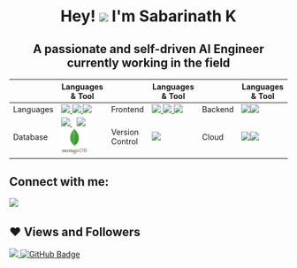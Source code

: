 

<h1 align="center">Hey! <img src="https://emojis.slackmojis.com/emojis/images/1531849430/4246/blob-sunglasses.gif?1531849430" width="30"/> I'm Sabarinath K</h1>
<h2 align="center"> A passionate and self-driven AI Engineer currently working in the field</h2>




|     | Languages & Tool |       | Languages & Tool |        | Languages & Tool | 
| -------- | ------- | -------- | ------- | -------- | ------- |
| Languages | <a href="https://www.python.org" target="_blank"> <img src="https://img.icons8.com/color/48/000000/python.png"/> </a> <a href="https://www.python.org" target="_blank"> <img src="https://img.icons8.com/external-soft-fill-juicy-fish/60/external-sql-coding-and-development-soft-fill-soft-fill-juicy-fish.png"/> </a> <a href="https://www.python.org" target="_blank"> <img src="https://img.icons8.com/nolan/64/rust-programming-language--v1.png"/> </a> | Frontend | <a href="https://www.w3.org/html/" target="_blank"> <img src="https://img.icons8.com/color/48/000000/html-5.png"/> </a> <a href="https://www.w3schools.com/css/" target="_blank"> <img src="https://img.icons8.com/color/48/000000/css3.png"/> </a> <a href="https://getbootstrap.com" target="_blank"> <img src="https://img.icons8.com/color/48/000000/bootstrap.png"/> </a> | Backend    | <img src="https://img.icons8.com/nolan/64/flask.png"/><img src="https://img.icons8.com/color/48/undefined/django.png"/>|
| Database | <a style="padding-right:8px;" href="https://www.postgresql.org/" target="_blank"> <img src="https://img.icons8.com/color/48/postgreesql.png"/> </a><a style="padding-right:8px;" href="https://www.mysql.com/" target="_blank"> <img src="https://img.icons8.com/fluent/50/000000/mysql-logo.png"/> </a><a href="https://www.mongodb.com/" target="_blank"> <img src="https://raw.githubusercontent.com/devicons/devicon/master/icons/mongodb/mongodb-original-wordmark.svg" alt="mongodb" width="48" height="48"/> </a>|Version Control|<a href="https://git-scm.com/" target="_blank"> <img src="https://img.icons8.com/color/48/000000/git.png"/> </a>|Cloud|<img src="https://img.icons8.com/color/48/undefined/amazon-web-services.png"/><img src="https://img.icons8.com/color/48/undefined/heroku.png"/>|





## Connect with me:
<p align="left">

<a href = "https://www.linkedin.com/in/sabarinath-k-bio/"><img src="https://img.icons8.com/fluent/48/000000/linkedin.png"/></a>
</p>

## ❤ Views and Followers
<a href="https://github.com/Meghna-DAS/github-profile-views-counter">
    <img src="https://komarev.com/ghpvc/?username=SabarinathK">
</a>
<a href="https://github.com/SabarinathK?tab=followers"><img src="https://img.shields.io/github/followers/SabarinathK?label=Followers&style=social" alt="GitHub Badge"></a>
